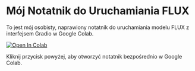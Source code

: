 # Mój Notatnik do Uruchamiania FLUX

To jest mój osobisty, naprawiony notatnik do uruchamiania modelu FLUX z interfejsem Gradio w Google Colab.

[![Open In Colab](https://colab.research.google.com/assets/colab-badge.svg)](https://colab.research.google.com/github/Bolek-linux/flux-colab-notebook-gradio/blob/main/flux-colab-notebook-gradio.ipynb)

Kliknij przycisk powyżej, aby otworzyć notatnik bezpośrednio w Google Colab.
